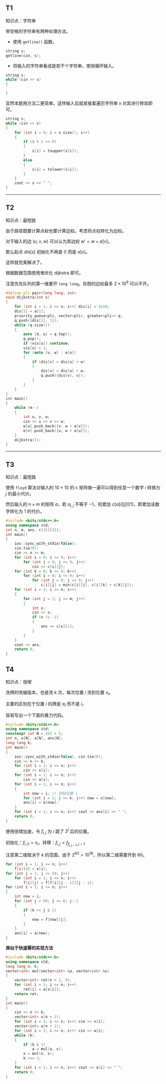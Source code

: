 
## T1

知识点：字符串

带空格的字符串有两种处理办法。

- 使用 `getline()` 函数。

```cpp
string s;
getline(cin, s);
```

- 将输入的字符串看成是若干个字符串，使用循环输入。


```cpp
string s;
while (cin >> s)
{

}
```

显然本题用方法二更简单。这样输入后就紧接着遍历字符串 $s$ 对其进行修改即可。

```cpp
string s;
while (cin >> s)
{
    for (int i = 0; i < s.size(); i++)
    {
        if (i % 2 == 0)
        {
            s[i] = toupper(s[i]);
        }
        else
        {
            s[i] = tolower(s[i]);
        }
    }
    cout << s << " ";
}
```

___

## T2

知识点：最短路


由于路径既要计算点权也要计算边权。考虑将点权转化为边权。

对于输入的边 $(u,v,w)$ 可以认为其边权 $w'=w+a[v]$。

那么起点 $dis[s]$ 初始化不再是 $0$ 而是 $a[s]$。

这样就完美解决了。

根据数据范围使用堆优化 dijkstra 即可。

注意优先队列的第一维要开 `long long`。存图的边权最多 $2\times 10^9$ 可以不开。


```cpp
#define pli pair<long long, int>
void dijkstra(int s) 
{
    for (int i = 1; i <= n; i++) dis[i] = 1e18;
    dis[1] = a[1];
    priority_queue<pli, vector<pli>, greater<pli>> q;
    q.push({dis[1], 1});
    while (q.size())
    {
        auto [d, u] = q.top();
        q.pop();
        if (vis[u]) continue;
        vis[u] = 1;
        for (auto [v, w] : e[u])
        {
            if (dis[v] > dis[u] + w)
            {
                dis[v] = dis[u] + w;
                q.push({dis[v], v});
            }
        }
    }
}
int main()
{
    while (m--)
    {
        int u, v, w;
        cin >> u >> v >> w;
        e[u].push_back({v, w + a[v]});
        e[v].push_back({u, w + a[u]});
    }
    dijkstra(1);
}
```

___


## T3

知识点：最短路


使用 `floyd` 算法对输入的 $10\times 10$ 的 c 矩阵做一遍可以得到任意一个数字 $i$ 转换为 $j$ 的最小代价。

然后输入的 $n\times m$ 的矩阵 $a$，若 $a_{i,j}$ 不等于 $-1$，则累加 $c[a[i][j]][1]$，即累加该数字转化为 $1$ 的代价。

```cpp
#include <bits/stdc++.h>
using namespace std;
int n, m, ans, c[15][15]; 
int main()
{
    ios::sync_with_stdio(false);
    cin.tie(0);
    cin >> n >> m;
    for (int i = 0; i <= 9; i++)
        for (int j = 0; j <= 9; j++)
            cin >> c[i][j];
    for (int k = 0; k <= 9; k++)
        for (int i = 0; i <= 9; i++)
            for (int j = 0; j <= 9; j++)
                c[i][j] = min(c[i][j], c[i][k] + c[k][j]);
    for (int i = 1; i <= n; i++)
    {
        for (int j = 1; j <= m; j++)
        {
            int x;
            cin >> x;
            if (x != -1)
            {
                ans += c[x][1];
            }
        }
    }
    cout << ans;
    return 0;
}
```

## T4

知识点：倍增

洗牌的改编版本。也是洗 $k$ 次，每次位置 $i$ 洗到位置 $x_i$。

主要的区别在于位置 $i$ 的牌是 $a_i$ 而不是 $i$。

容易写出一个下面的暴力代码。


```cpp
#include <bits/stdc++.h>
using namespace std;
constexpr int N = 2e5 + 5;
int n, x[N], a[N], ans[N];
long long k;
int main()
{
    ios::sync_with_stdio(false), cin.tie(0);
    cin >> n >> k;
    for (int i = 1; i <= n; i++)
        cin >> x[i];
    for (int i = 1; i <= n; i++)
        cin >> a[i];
    for (int i = 1; i <= n; i++)
    {
        int now = i; // 初始位置 i
        for (int j = 1; j <= k; j++) now = x[now];
        ans[i] = a[now];
    }
    for (int i = 1; i <= n; i++) cout << ans[i] << " ";
    return 0;
}
```

使用倍增加速，令 $f_{i,j}$ 为 $i$ 跳了 $2^j$ 后的位置。

初始化：$f_{i,0}=x_i$，转移：$f_{i,j}=f_{f_{i,j-1},j-1}$

注意第二维取决于 $k$ 的范围，由于 $2^{60}>10^{18}$，所以第二维需要开到 $60$。

```cpp
for (int i = 1; i <= n; i++)
    f[i][0] = x[i];
for (int j = 1; j <= 59; j++)
    for (int i = 1; i <= n; i++)
        f[i][j] = f[f[i][j - 1]][j - 1];
for (int i = 1; i <= n; i++)
{
    int now = i;
    for (int j = 59; j >= 0; j--)
    {
        if (k >> j & 1)
        {
            now = f[now][j];
        }
    }
    ans[i] = a[now];
}
```


**类似于快速幂的实现方法**

```cpp
#include <bits/stdc++.h>
using namespace std;
long long n, k;
vector<int> mul(vector<int> &a, vector<int> &x)
{
    vector<int> ret(n + 1, 0);
    for (int i = 1; i <= n; i++)
        ret[i] = a[x[i]];
    return ret;
}
int main()
{
	cin >> n >> k;
	vector<int> x(n + 1);
	for (int i = 1; i <= n; i++) cin >> x[i];
	vector<int> a(n + 1);
	for (int i = 1; i <= n; i++) cin >> a[i];
	while (k)
	{
	    if (k & 1)
	        a = mul(a, x);
	    x = mul(x, x);
	    k >>= 1;
	}
	for (int i = 1; i <= n; i++) cout << a[i] << " ";
	return 0;
}
```